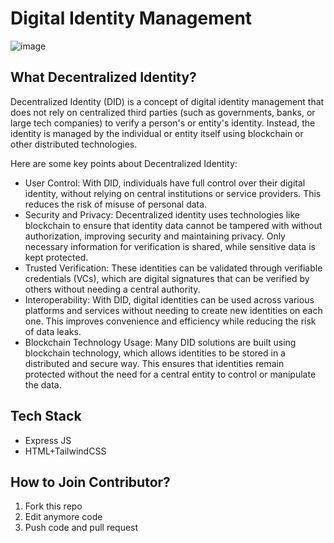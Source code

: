 # Digital Identity Management
![image](https://github.com/user-attachments/assets/a65216e8-8839-4fad-9200-ea8adc426554)

## What Decentralized Identity?
Decentralized Identity (DID) is a concept of digital identity management that does not rely on centralized third parties (such as governments, banks, or large tech companies) to verify a person's or entity's identity. Instead, the identity is managed by the individual or entity itself using blockchain or other distributed technologies.

Here are some key points about Decentralized Identity:
- User Control: With DID, individuals have full control over their digital identity, without relying on central institutions or service providers. This reduces the risk of misuse of personal data.
- Security and Privacy: Decentralized identity uses technologies like blockchain to ensure that identity data cannot be tampered with without authorization, improving security and maintaining privacy. Only necessary information for verification is shared, while sensitive data is kept protected.
- Trusted Verification: These identities can be validated through verifiable credentials (VCs), which are digital signatures that can be verified by others without needing a central authority.
- Interoperability: With DID, digital identities can be used across various platforms and services without needing to create new identities on each one. This improves convenience and efficiency while reducing the risk of data leaks.
- Blockchain Technology Usage: Many DID solutions are built using blockchain technology, which allows identities to be stored in a distributed and secure way. This ensures that identities remain protected without the need for a central entity to control or manipulate the data.

## Tech Stack
- Express JS
- HTML+TailwindCSS

## How to Join Contributor?
1. Fork this repo
2. Edit anymore code
3. Push code and pull request
